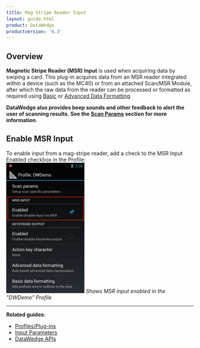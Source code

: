 ```yaml
---
title: Mag-Stripe Reader Input
layout: guide.html
product: DataWedge
productversion: '6.3'
---
```


## Overview
**Magnetic Stripe Reader (MSR) Input** is used when acquiring data by swiping a card. This plug-in acquires data from an MSR reader integrated within a device (such as the MC40) or from an attached Scan/MSR Module, after which the raw data from the reader can be processed or formatted as required using [Basic](../../process/bdf) or [Advanced Data Formatting](../../process/adf).

**DataWedge also provides beep sounds and other feedback to alert the user of scanning results. See the [Scan Params](../barcode/#scanparams) section for more information**. 

## Enable MSR Input
To enable input from a mag-stripe reader, add a check to the MSR Input Enabled checkbox in the Profile:    
<img style="height:350px" src="msr_input.png"/>
_Shows MSR input enabled in the "DWDemo" Profile_
<br>

------

**Related guides**:

* [Profiles/Plug-ins](../../profiles)
* [Input Parameters](../barcode/#decoderselection)
* [DataWedge APIs](../../api) 

